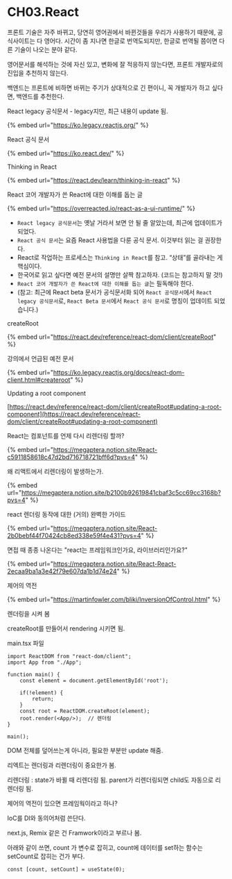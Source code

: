 # CH03.React

프론트 기술은 자주 바뀌고, 당연히 영어권에서 바뀐것들을 우리가 사용하기 때문에, 공식사이트는 다 영어다. 시간이 좀 지나면 한글로 번역도되지만,  한글로 번역될 쯤이면 다른 기술이 나오는 분야 같다.

영어문서를 해석하는 것에 자신 있고, 변화에 잘 적응하지 않는다면, 프론트 개발자로의 진입을 추천하지 않는다.&#x20;

백엔드는 프론트에 비하면 바뀌는 주기가 상대적으로 긴 편이니, 꼭 개발자가 하고 싶다면, 백엔드를 추천한다.





React legacy 공식문서 - legacy지만, 최근 내용이 update 됨.

{% embed url="https://ko.legacy.reactjs.org/" %}

React 공식 문서

{% embed url="https://ko.react.dev/" %}

Thinking in React

{% embed url="https://react.dev/learn/thinking-in-react" %}

React 코어 개발자가 쓴 React에 대한 이해를 돕는 글

{% embed url="https://overreacted.io/react-as-a-ui-runtime/" %}

* `React legacy 공식문서`는 옛날 거라서 보면 안 될 줄 알았는데, 최근에 업데이트가 되었다.
* `React 공식 문서`는 요즘 React 사용법을 다룬 공식 문서. 이것부터 읽는 걸 권장한다.
* React로 작업하는 프로세스는 `Thinking in React`를 참고. “상태”를 골라내는 게 핵심이다.
* 한국어로 읽고 싶다면 예전 문서의 설명만 살짝 참고하자. (코드는 참고하지 말 것!)
* `React 코어 개발자가 쓴 React에 대한 이해를 돕는 글`는 필독해야 한다.
* (참고: 최근에 React beta 문서가 공식문서화 되어 `React 공식문서`에서 `React legacy 공식문서`로, `React Beta 문서`에서 `React 공식 문서`로 명칭이 업데이트 되었습니다.)



createRoot

{% embed url="https://react.dev/reference/react-dom/client/createRoot" %}

강의에서 언급된 예전 문서

{% embed url="https://ko.legacy.reactjs.org/docs/react-dom-client.html#createroot" %}

Updating a root component

[https://react.dev/reference/react-dom/client/createRoot#updating-a-root-component](https://react.dev/reference/react-dom/client/createRoot#updating-a-root-component)



React는 컴포넌트를 언제 다시 리렌더링 할까?

{% embed url="https://megaptera.notion.site/React-c5911858618c47d2bd716718721bff6d?pvs=4" %}

왜 리액트에서 리렌더링이 발생하는가.

{% embed url="https://megaptera.notion.site/b2100b92619841cbaf3c5cc69cc3168b?pvs=4" %}

react 렌더링 동작에 대한 (거의) 완벽한 가이드

{% embed url="https://megaptera.notion.site/React-2b0bebf44f70424cb8ed338e59f4e431?pvs=4" %}

면접 때 종종 나온다는 "react는 프레임워크인가요, 라이브러리인가요?"

{% embed url="https://megaptera.notion.site/React-React-2ecaa9ba1a3e42f79e607da1b1d74e24" %}

제어의 역전

{% embed url="https://martinfowler.com/bliki/InversionOfControl.html" %}



렌더링을 시켜 봄

createRoot를 만들어서 rendering 시키면 됨.

main.tsx 파일

```typescriptreact
import ReactDOM from "react-dom/client";
import App from "./App";

function main() {
    const element = document.getElementById('root');

    if(!element) {
        return;
    }
    const root = ReactDOM.createRoot(element);
    root.render(<App/>);  // 렌더링
} 

main();
```



DOM 전체를 덮어쓰는게 아니라, 필요한 부분만 update 해줌.



리엑트는 렌더링과 리렌더링이 중요한가 봄.

리렌더링 : state가 바뀔 때 리렌더링 됨. parent가 리렌더링되면 child도 자동으로 리렌더링 됨.



제어의 역전이 있으면 프레임웍이라고 하나?

IoC를 DI와 동의어처럼 쓴단다.

next.js, Remix 같은 건 Framwork이라고 부르나 봄.





아래와 같이 쓰면, count 가 변수로 잡히고, count에 데이터를 set하는 함수는 setCount로 잡히는 건가 부다.

```typescriptreact
const [count, setCount] = useState(0);
```


